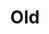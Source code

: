 ---
title: "Old"
year: 2021
rating: 2
stars: "★★"
rewatched: false
permalink: "old-2021"
watched_on: 2024-09-27
---